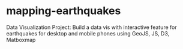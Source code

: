 # mapping-earthquakes
Data Visualization Project: Build a data vis with interactive feature for earthquakes for desktop and mobile phones using GeoJS, JS, D3, Matboxmap 
